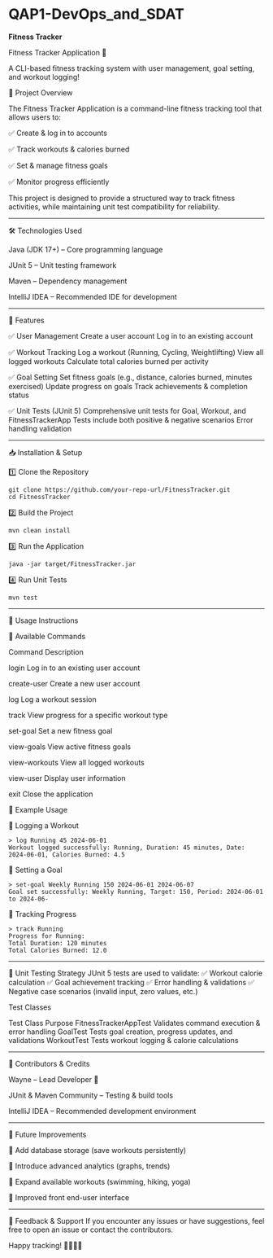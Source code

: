 # QAP1-DevOps_and_SDAT
**Fitness Tracker**

Fitness Tracker Application 🚀

A CLI-based fitness tracking system with user management, goal setting, and workout logging!

📌 Project Overview

The Fitness Tracker Application is a command-line fitness tracking tool that allows users to:

✅ Create & log in to accounts

✅ Track workouts & calories burned

✅ Set & manage fitness goals

✅ Monitor progress efficiently

This project is designed to provide a structured way to track fitness activities, while maintaining unit test compatibility for reliability.

-------------------------------------------------------------------------------
🛠 Technologies Used

Java (JDK 17+) – Core programming language

JUnit 5 – Unit testing framework

Maven – Dependency management

IntelliJ IDEA – Recommended IDE for development

-------------------------------------------------------------------------------
🚀 Features

✅ User Management
Create a user account
Log in to an existing account

✅ Workout Tracking
Log a workout (Running, Cycling, Weightlifting)
View all logged workouts
Calculate total calories burned per activity

✅ Goal Setting
Set fitness goals (e.g., distance, calories burned, minutes exercised)
Update progress on goals
Track achievements & completion status

✅ Unit Tests (JUnit 5)
Comprehensive unit tests for Goal, Workout, and FitnessTrackerApp
Tests include both positive & negative scenarios
Error handling validation

-------------------------------------------------------------------------------

📥 Installation & Setup

1️⃣ Clone the Repository

    git clone https://github.com/your-repo-url/FitnessTracker.git
    cd FitnessTracker

2️⃣ Build the Project

    mvn clean install

3️⃣ Run the Application

    java -jar target/FitnessTracker.jar

4️⃣ Run Unit Tests

    mvn test

-------------------------------------------------------------------------------

📝 Usage Instructions

🔹 Available Commands

Command                                              Description

login	                                      Log in to an existing user account

create-user	                                Create a new user account

log	                                        Log a workout session

track	                                      View progress for a specific workout type

set-goal	                                  Set a new fitness goal

view-goals	                                View active fitness goals

view-workouts	                              View all logged workouts

view-user	                                  Display user information

exit	                                      Close the application

🔹 Example Usage

🔸 Logging a Workout

    > log Running 45 2024-06-01
    Workout logged successfully: Running, Duration: 45 minutes, Date: 2024-06-01, Calories Burned: 4.5

🔸 Setting a Goal

    > set-goal Weekly Running 150 2024-06-01 2024-06-07
    Goal set successfully: Weekly Running, Target: 150, Period: 2024-06-01 to 2024-06-

🔸 Tracking Progress

    > track Running
    Progress for Running:
    Total Duration: 120 minutes
    Total Calories Burned: 12.0

-------------------------------------------------------------------------------


📌 Unit Testing Strategy
JUnit 5 tests are used to validate: 
✅ Workout calorie calculation 
✅ Goal achievement tracking 
✅ Error handling & validations 
✅ Negative case scenarios (invalid input, zero values, etc.)

Test Classes

Test Class	                                   Purpose
FitnessTrackerAppTest	                        Validates command execution & error handling
GoalTest	                                    Tests goal creation, progress updates, and validations
WorkoutTest	                                  Tests workout logging & calorie calculations

-------------------------------------------------------------------------------
🔗 Contributors & Credits

Wayne – Lead Developer 🚀

JUnit & Maven Community – Testing & build tools

IntelliJ IDEA – Recommended development environment

-------------------------------------------------------------------------------

🔧 Future Improvements

🔹 Add database storage (save workouts persistently) 

🔹 Introduce advanced analytics (graphs, trends) 

🔹 Expand available workouts (swimming, hiking, yoga)

🔹 Improved front end-user interface


-------------------------------------------------------------------------------
📩 Feedback & Support
If you encounter any issues or have suggestions, feel free to open an issue or contact the contributors.

Happy tracking! 🏋️‍♂️🎯🚀




